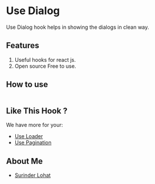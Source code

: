 # Use Dialog

Use Dialog hook helps in showing the dialogs in clean way.

## Features
1. Useful hooks for react js.
2. Open source Free to use.

## How to use
```sh

```
## Like This Hook ? 
We have more for your:
- [Use Loader](https://github.com/surinderlohat/react-hooks/blob/main/hooks/loader.md)
- [Use Pagination](https://github.com/surinderlohat/react-hooks/hooks/pagination)
## About Me
- [Surinder Lohat](https://github.com/surinderlohat)
